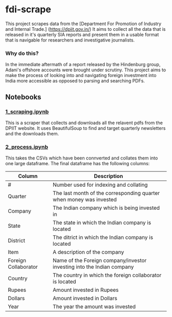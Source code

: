 # fdi-scrape
This project scrapes data from the [Department For Promotion of Industry and Internal Trade.] (https://dpiit.gov.in/) It aims to collect all the data that is released in it's quarterly SIA reports and present them in a usable format that is navigable for researchers and investigative journalists.

### Why do this?
In the immediate aftermath of a report released by the Hindenburg group, Adani's offshore accounts were brought under scrutiny. This project aims to make the process of looking into and navigating foreign investment into India more accessible as opposed to parsing and searching PDFs.

## Notebooks
### [1_scraping.ipynb](1_scraping.ipynb)
This is a scraper that collects and downloads all the relavent pdfs from the DPIIT website. It uses BeautifulSoup to find and target quarterly newsletters and the downloads them. 
### [2_process.ipynb](2_process.ipynb)
This takes the CSVs which have been connverted and collates them into one large dataframe. The final dataframe has the following columns:

| Column | Description |
| ------------- | ------------- |
|# | Number used for indexing and collating |
| Quarter | The last month of the corresponding quarter when money was invested |
| Company  | The Indian company which is being invested in |
| State | The state in which the Indian company is located |
| District | The ditrict in which the Indian company is located |
| Item | A description of the company |
| Foreign Collaborator | Name of the Foreign company/investor investing into the Indian company| 
| Country | The country in which the foreign collaborator is located |
| Rupees | Amount invested in Rupees |
| Dollars | Amount invested in Dollars |
| Year | The year the amount was invested | 

